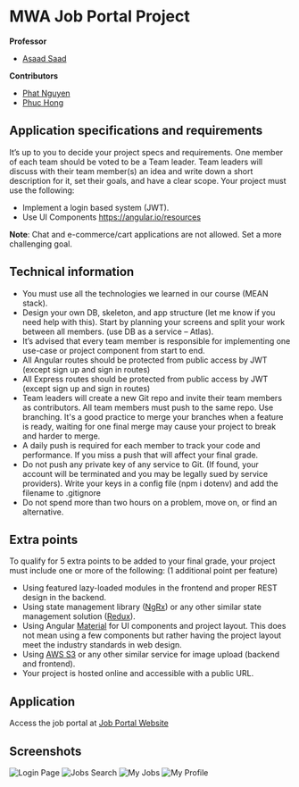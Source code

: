 
# MWA Job Portal Project

**Professor**
* [Asaad Saad](https://github.com/asaadsaad)

**Contributors**
* [Phat Nguyen](https://github.com/phatn)
* [Phuc Hong](https://github.com/phucthaihgmiu)

## Application specifications and requirements

It’s up to you to decide your project specs and requirements.
One member of each team should be voted to be a Team leader.
Team leaders will discuss with their team member(s) an idea and write down a short description for it, set their goals, and have a clear scope. Your project must use the following:

* Implement a login based system (JWT).
* Use UI Components https://angular.io/resources

**Note**: Chat and e-commerce/cart applications are not allowed. Set a more challenging goal.

## Technical information
* You must use all the technologies we learned in our course (MEAN stack).
* Design your own DB, skeleton, and app structure (let me know if you need help with this). Start by planning your screens and split your work between all members. (use DB as a service – Atlas).
* It’s advised that every team member is responsible for implementing one use-case or project component from start to end.
* All Angular routes should be protected from public access by JWT (except sign up and sign in routes)
* All Express routes should be protected from public access by JWT (except sign up and sign in routes)
* Team leaders will create a new Git repo and invite their team members as contributors. All team members must push to the same repo. Use branching. It's a good practice to merge your branches when a feature is ready, waiting for one final merge may cause your project to break and harder to merge.
* A daily push is required for each member to track your code and performance. If you miss a push that will affect your final grade.
* Do not push any private key of any service to Git. (If found, your account will be terminated and you may be legally sued by service providers). Write your keys in a config file (npm i dotenv) and add the filename to .gitignore
* Do not spend more than two hours on a problem, move on, or find an alternative.

## Extra points
To qualify for 5 extra points to be added to your final grade, your project must include one or more of the following: (1 additional point per feature)

* Using featured lazy-loaded modules in the frontend and proper REST design in the backend.
* Using state management library ([NgRx](https://ngrx.io/)) or any other similar state management solution ([Redux](https://redux.js.org/)).
* Using Angular [Material](https://material.angular.io/) for UI components and project layout. This does not mean using a few components but rather having the project layout meet the industry standards in web design.
* Using [AWS S3](https://aws.amazon.com/s3/) or any other similar service for image upload (backend and frontend).
* Your project is hosted online and accessible with a public URL.

## Application
Access the job portal at [Job Portal Website](https://mwa-job-portal-web.herokuapp.com/)

## Screenshots
![Login Page](https://res.cloudinary.com/dtdvo7oye/image/upload/v1660442581/mwa-job-portal/Login_zevvfh.png "Login Page")
![Jobs Search](https://res.cloudinary.com/dtdvo7oye/image/upload/v1660442589/mwa-job-portal/Jobs_Search_iygzn1.png "Job Search")
![My Jobs](https://res.cloudinary.com/dtdvo7oye/image/upload/v1660442587/mwa-job-portal/My_Jobs_xh3oiu.png "My Jobs")
![My Profile](https://res.cloudinary.com/dtdvo7oye/image/upload/v1660442584/mwa-job-portal/My_Profile_hsybyl.png "My Profile")



